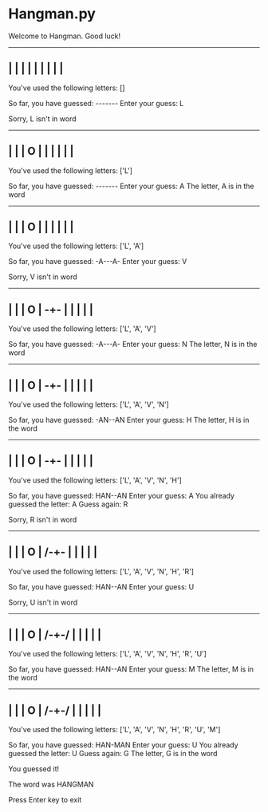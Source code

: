 # Hangman.py
Welcome to Hangman. Good luck!

 ------
 |    |
 |
 |
 |
 |
 |
 |
 |
----------


You've used the following letters:
 []

So far, you have guessed:        -------
Enter your guess:       L

Sorry, L isn't in word

 ------
 |    |
 |    O
 |
 |
 |
 |
 |
 |
----------


You've used the following letters:
 ['L']

So far, you have guessed:        -------
Enter your guess:       A
The letter,  A is in the word

 ------
 |    |
 |    O
 |
 |
 |
 |
 |
 |
----------


You've used the following letters:
 ['L', 'A']

So far, you have guessed:        -A---A-
Enter your guess:       V

Sorry, V isn't in word

 ------
 |    |
 |    O
 |   -+-
 |
 |
 |
 |
 |
----------


You've used the following letters:
 ['L', 'A', 'V']

So far, you have guessed:        -A---A-
Enter your guess:       N
The letter,  N is in the word

 ------
 |    |
 |    O
 |   -+-
 |
 |
 |
 |
 |
----------


You've used the following letters:
 ['L', 'A', 'V', 'N']

So far, you have guessed:        -AN--AN
Enter your guess:       H
The letter,  H is in the word

 ------
 |    |
 |    O
 |   -+-
 |
 |
 |
 |
 |
----------


You've used the following letters:
 ['L', 'A', 'V', 'N', 'H']

So far, you have guessed:        HAN--AN
Enter your guess:       A
You already guessed the letter:  A
Guess again:    R

Sorry, R isn't in word

 ------
 |    |
 |    O
 |  /-+-
 |
 |
 |
 |
 |
----------


You've used the following letters:
 ['L', 'A', 'V', 'N', 'H', 'R']

So far, you have guessed:        HAN--AN
Enter your guess:       U

Sorry, U isn't in word

 ------
 |    |
 |    O
 |  /-+-/
 |
 |
 |
 |
 |
----------


You've used the following letters:
 ['L', 'A', 'V', 'N', 'H', 'R', 'U']

So far, you have guessed:        HAN--AN
Enter your guess:       M
The letter,  M is in the word

 ------
 |    |
 |    O
 |  /-+-/
 |
 |
 |
 |
 |
----------


You've used the following letters:
 ['L', 'A', 'V', 'N', 'H', 'R', 'U', 'M']

So far, you have guessed:        HAN-MAN
Enter your guess:       U
You already guessed the letter:  U
Guess again:    G
The letter,  G is in the word

You guessed it!

The word was HANGMAN


Press Enter key to exit
